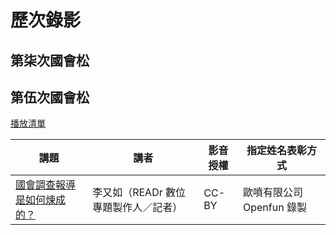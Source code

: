 # 歷次錄影

## 第柒次國會松

## 第伍次國會松

[播放清單](https://www.youtube.com/playlist?list=PLmtfZAMH2Dkh0vTAiE__1fDXXmMx4G2zr)

| 講題 | 講者 | 影音授權 | 指定姓名表彰方式 |
| -------- | -------- | -------- | -------- |
| [國會調查報導是如何煉成的？](https://www.youtube.com/watch?v=7NOj9V2oWXc)| 李又如（READr 數位專題製作人／記者） | CC-BY | 歐噴有限公司 Openfun 錄製 |
